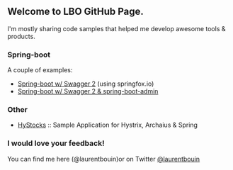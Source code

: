 ## Welcome to LBO GitHub Page.

I'm mostly sharing code samples that helped me develop awesome tools & products. 

### Spring-boot

A couple of examples:

 * [Spring-boot w/ Swagger 2](https://github.com/laurentbouin/boot-samples/tree/master/swagger2) (using springfox.io)
 * [Spring-boot w/ Swagger 2 & spring-boot-admin](https://github.com/laurentbouin/boot-samples/tree/master/swagger2-admin)

### Other 

* [HyStocks](https://github.com/laurentbouin/hystocks) :: Sample Application for Hystrix, Archaius & Spring

### I would love your feedback!
You can find me here (@laurentbouin)or on Twitter [@laurentbouin](https://twitter.com/laurentbouin)


